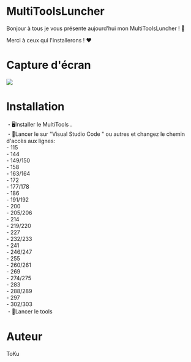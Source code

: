 <h1> MultiToolsLuncher </h1> 

<p> Bonjour à tous je vous présente aujourd’hui mon MultiToolsLuncher ! 🏅 <br>

Merci à ceux qui l'installerons ! ❤️ </p>

<h1> Capture d'écran </h1>

<img src="https://cdn.discordapp.com/attachments/962639749208756244/1010331286256222318/unknown.png">

<h1> Installation </h1>

<p> ・🖥️Installer le MultiTools . <br>
    ・🥇Lancer le sur "Visual Studio Code " ou autres et changez le chemin d'accès aux lignes: <br>
      - 115 <br>
      - 144 <br>
      - 149/150 <br>
      - 158 <br>
      - 163/164 <br>
      - 172 <br>
      - 177/178 <br>
      - 186 <br>
      - 191/192 <br>
      - 200 <br>
      - 205/206 <br>
      - 214 <br>
      - 219/220 <br>
      - 227 <br>
      - 232/233 <br>
      - 241 <br>
      - 246/247 <br>
      - 255 <br>
      - 260/261 <br>
      - 269 <br>
      - 274/275 <br>
      - 283 <br>
      - 288/289 <br>
      - 297 <br>
      - 302/303 <br>
    ・🥏Lancer le tools 
  
  <h1> Auteur </h1> 
  
  <p> ToKu </p>
     
